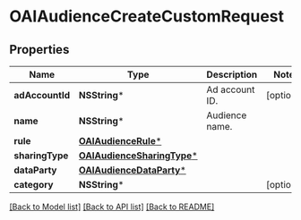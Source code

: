 # OAIAudienceCreateCustomRequest

## Properties
Name | Type | Description | Notes
------------ | ------------- | ------------- | -------------
**adAccountId** | **NSString*** | Ad account ID. | [optional] 
**name** | **NSString*** | Audience name. | 
**rule** | [**OAIAudienceRule***](OAIAudienceRule.md) |  | 
**sharingType** | [**OAIAudienceSharingType***](OAIAudienceSharingType.md) |  | 
**dataParty** | [**OAIAudienceDataParty***](OAIAudienceDataParty.md) |  | 
**category** | **NSString*** |  | [optional] 

[[Back to Model list]](../README.md#documentation-for-models) [[Back to API list]](../README.md#documentation-for-api-endpoints) [[Back to README]](../README.md)


